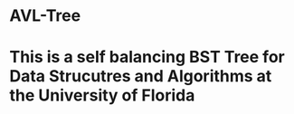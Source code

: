 # AVL-Tree 
# This is a self balancing BST Tree for Data Strucutres and Algorithms at the University of Florida
